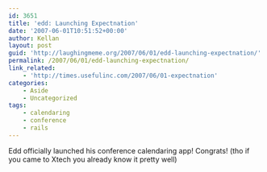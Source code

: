 ```yaml
---
id: 3651
title: 'edd: Launching Expectnation'
date: '2007-06-01T10:51:52+00:00'
author: Kellan
layout: post
guid: 'http://laughingmeme.org/2007/06/01/edd-launching-expectnation/'
permalink: /2007/06/01/edd-launching-expectnation/
link_related:
    - 'http://times.usefulinc.com/2007/06/01-expectnation'
categories:
    - Aside
    - Uncategorized
tags:
    - calendaring
    - conference
    - rails
---
```


Edd officially launched his conference calendaring app! Congrats! (tho if you came to Xtech you already know it pretty well)